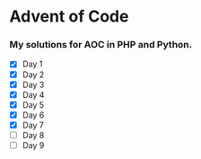 # Advent of Code

### My solutions for AOC in PHP and Python.
- [X] Day 1
- [X] Day 2
- [X] Day 3
- [X] Day 4
- [X] Day 5
- [X] Day 6
- [X] Day 7
- [ ] Day 8
- [ ] Day 9

